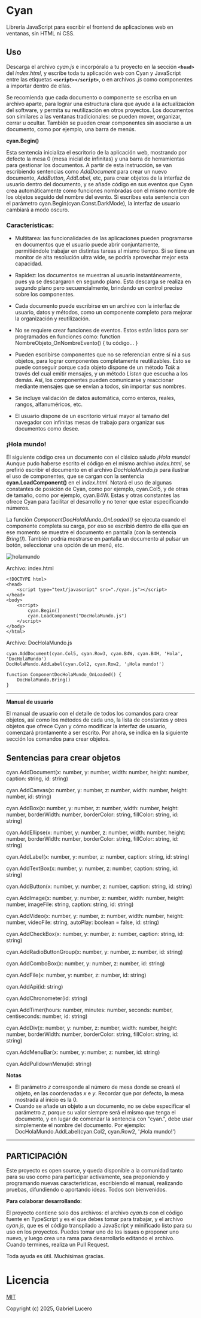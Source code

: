 # Cyan
Librería JavaScript para escribir el frontend de aplicaciones web en ventanas, sin HTML ni CSS.

## Uso

Descarga el archivo *cyan.js* e incorpóralo a tu proyecto en la sección **`<head>`** del *index.html*, y escribe toda tu aplicación web con Cyan y JavaScript entre las etiquetas **`<script></script>`**, o en archivos *.js* como componentes a importar dentro de ellas.

Se recomienda que cada documento o componente se escriba en un archivo aparte, para lograr una estructura clara que ayude a la actualización del software, y permita su reutilización en otros proyectos. Los documentos son similares a las ventanas tradicionales: se pueden mover, organizar, cerrar u ocultar. También se pueden crear componentes sin asociarse a un documento, como por ejemplo, una barra de menús.

**cyan.Begin()**

Esta sentencia inicializa el escritorio de la aplicación web, mostrando por defecto la mesa 0 (mesa inicial de infinitas) y una barra de herramientas para gestionar los documentos.
A partir de esta instrucción, se van escribiendo sentencias como *AddDocument* para crear un nuevo documento, *AddButton*, *AddLabel*, etc, para crear objetos de la interfaz de usuario dentro del documento, y se añade código en sus eventos que Cyan crea automáticamente como funciones nombradas con el mismo nombre de los objetos seguido del nombre del evento. Si escribes esta sentencia con el parámetro cyan.Begin(cyan.Const.DarkMode), la interfaz de usuario cambiará a modo oscuro.

### Características:

- Multitarea: las funcionalidades de las aplicaciones pueden programarse en documentos que el usuario puede abrir conjuntamente, permitiéndole trabajar en distintas tareas al mismo tiempo. Si se tiene un monitor de alta resolución ultra wide, se podría aprovechar mejor esta capacidad.
  
- Rapidez: los documentos se muestran al usuario instantáneamente, pues ya se descargaron en segundo plano. Esta descarga se realiza en segundo plano pero secuencialmente, brindando un control preciso sobre los componentes.

- Cada documento puede escribirse en un archivo con la interfaz de usuario, datos y métodos, como un componente completo para mejorar la organización y reutilización.

- No se requiere crear funciones de eventos. Estos están listos para ser programados en funciones como: function NombreObjeto_OnNombreEvento() { tu código... }

- Pueden escribirse componentes que no se referencian entre sí ni a sus objetos, para lograr componentes completamente reutilizables. Esto se puede conseguir porque cada objeto dispone de un método *Talk* a través del cual emitir mensajes, y un método *Listen* que escucha a los demás. Así, los componentes pueden comunicarse y reaccionar mediante mensajes que se envían a todos, sin importar sus nombres.

- Se incluye validación de datos automática, como enteros, reales, rangos, alfanuméricos, etc.

- El usuario dispone de un escritorio virtual mayor al tamaño del navegador con infinitas mesas de trabajo para organizar sus documentos como desee.

### ¡Hola mundo!

El siguiente código crea un documento con el clásico saludo *¡Hola mundo!* Aunque pudo haberse escrito el código en el mismo archivo *index.html*, se prefirió escribir el documento en el archivo *DocHolaMundo.js* para ilustrar el uso de componentes, que se cargan con la sentencia **cyan.LoadComponent()** en el *index.html*. Notará el uso de algunas constantes de posición de Cyan, como por ejemplo, cyan.Col5, y de otras de tamaño, como por ejemplo, cyan.B4W. Estas y otras constantes las ofrece Cyan para facilitar el desarrollo y no tener que estar especificando números.

La función *ComponentDocHolaMundo_OnLoaded()* se ejecuta cuando el componente completa su carga, por eso se escribió dentro de ella que en ese momento se muestre el documento en pantalla (con la sentencia *Bring()*). También podría mostrarse en pantalla un documento al pulsar un botón, seleccionar una opción de un menú, etc.

![holamundo](https://github.com/pensadornatural/cyan/blob/84b98dff59bc47c699f3e552628f43de52693163/holamundo.png)

Archivo: index.html
```
<!DOCTYPE html>
<head>
    <script type="text/javascript" src="./cyan.js"></script>
</head>
<body>
    <script>
        cyan.Begin()
        cyan.LoadComponent("DocHolaMundo.js")
    </script>
</body>
</html>
```

Archivo: DocHolaMundo.js
```
cyan.AddDocument(cyan.Col5, cyan.Row3, cyan.B4W, cyan.B4H, 'Hola', 'DocHolaMundo')
DocHolaMundo.AddLabel(cyan.Col2, cyan.Row2, '¡Hola mundo!')

function ComponentDocHolaMundo_OnLoaded() {
    DocHolaMundo.Bring()
}
```
---

**Manual de usuario**

El manual de usuario con el detalle de todos los comandos para crear objetos, así como los métodos de cada uno, la lista de constantes y otros objetos que ofrece Cyan y cómo modificar la interfaz de usuario, comenzará prontamente a ser escrito.
Por ahora, se indica en la siguiente sección los comandos para crear objetos.

## Sentencias para crear objetos

cyan.AddDocument(x: number, y: number, width: number, height: number, caption: string, id: string)

cyan.AddCanvas(x: number, y: number, z: number, width: number, height: number, id: string)

cyan.AddBox(x: number, y: number, z: number, width: number, height: number, borderWidth: number, borderColor: string, fillColor: string, id: string)

cyan.AddEllipse(x: number, y: number, z: number, width: number, height: number, borderWidth: number, borderColor: string, fillColor: string, id: string)

cyan.AddLabel(x: number, y: number, z: number, caption: string, id: string)

cyan.AddTextBox(x: number, y: number, z: number, caption: string, id: string)

cyan.AddButton(x: number, y: number, z: number, caption: string, id: string)

cyan.AddImage(x: number, y: number, z: number, width: number, height: number, imageFile: string, caption: string, id: string)

cyan.AddVideo(x: number, y: number, z: number, width: number, height: number, videoFile: string, autoPlay: boolean = false, id: string)

cyan.AddCheckBox(x: number, y: number, z: number, caption: string, id: string)

cyan.AddRadioButtonGroup(x: number, y: number, z: number, id: string)

cyan.AddComboBox(x: number, y: number, z: number, id: string)

cyan.AddFile(x: number, y: number, z: number, id: string)

cyan.AddApi(id: string)

cyan.AddChronometer(id: string)

cyan.AddTimer(hours: number, minutes: number, seconds: number, centiseconds: number, id: string)

cyan.AddDiv(x: number, y: number, z: number, width: number, height: number, borderWidth: number, borderColor: string, fillColor: string, id: string)

cyan.AddMenuBar(x: number, y: number, z: number, id: string)

cyan.AddPulldownMenu(id: string)

**Notas**

- El parámetro *z* corresponde al número de mesa donde se creará el objeto, en las coordenadas *x* e *y*. Recordar que por defecto, la mesa mostrada al inicio es la 0.
- Cuando se añade un objeto a un documento, no se debe especificar el parámetro *z*, porque su valor siempre será el mismo que tenga el documento, y en lugar de comenzar la sentencia con "cyan.", debe usar simplemente el nombre del documento. Por ejemplo: DocHolaMundo.AddLabel(cyan.Col2, cyan.Row2, '¡Hola mundo!')

---

## PARTICIPACIÓN

Este proyecto es open source, y queda disponible a la comunidad tanto para su uso como para participar activamente, sea proponiendo y programando nuevas características, escribiendo el manual, realizando pruebas, difundiendo o aportando ideas. Todos son bienvenidos.

**Para colaborar desarrollando:**

El proyecto contiene solo dos archivos: el archivo *cyan.ts* con el código fuente en TypeScript y es el que debes tomar para trabajar, y el archivo *cyan.js*, que es el código transpilado a JavaScript y minificado listo para su uso en los proyectos. Puedes tomar uno de los issues o proponer uno nuevo, y luego crea una rama para desarrollarlo editando el archivo. Cuando termines, realiza un Pull Request.

Toda ayuda es útil. Muchísimas gracias.

# Licencia

[MIT](https://opensource.org/licenses/MIT)

Copyright (c) 2025, Gabriel Lucero
